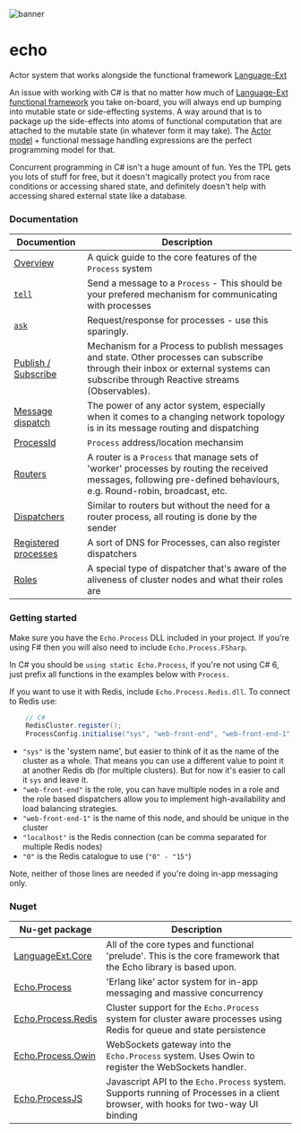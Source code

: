 ![banner](https://github.com/louthy/echo-process/raw/master/Images/echo%20banner.png)

# echo
Actor system that works alongside the functional framework [Language-Ext](https://github.com/louthy/language-ext)

An issue with working with C# is that no matter how much of [Language-Ext functional framework](https://github.com/louthy/language-ext) you take on-board, you will always end up bumping into mutable state or side-effecting systems.  A way around that is to package up the side-effects into atoms of functional computation that are attached to the mutable state (in whatever form it may take).  The [Actor model](https://en.wikipedia.org/wiki/Actor_model) + functional message handling expressions are the perfect programming model for that.  

Concurrent programming in C# isn't a huge amount of fun.  Yes the TPL gets you lots of stuff for free, but it doesn't magically protect you from race conditions or accessing shared state, and definitely doesn't help with accessing shared external state like a database.

### Documentation

Documention | Description
------------|------------
[Overview](https://github.com/louthy/echo-process/wiki/Process-system) | A quick guide to the core features of the `Process` system
[`tell`](https://github.com/louthy/echo-process/wiki/Tell) | Send a message to a `Process` - This should be your prefered mechanism for communicating with processes
[`ask`](https://github.com/louthy/echo-process/wiki/Ask) | Request/response for processes - use this sparingly.
[Publish / Subscribe](https://github.com/louthy/echo-process/wiki/Publish) | Mechanism for a Process to publish messages and state.  Other processes can subscribe through their inbox or external systems can subscribe through Reactive streams (Observables).
[Message dispatch](https://github.com/louthy/echo-process/wiki/Process-system-message-dispatch) | The power of any actor system, especially when it comes to a changing network topology is in its message routing and dispatching
[ProcessId](https://github.com/louthy/echo-process/wiki/ProcessId) |  `Process` address/location mechansim
[Routers](https://github.com/louthy/echo-process/wiki/Routers) | A router is a `Process`  that manage sets of 'worker' processes by routing the received messages, following pre-defined behaviours, e.g. Round-robin, broadcast, etc.
[Dispatchers](https://github.com/louthy/echo-process/wiki/Dispatchers) | Similar to routers but without the need for a router process, all routing is done by the sender
[Registered processes](https://github.com/louthy/echo-process/wiki/Registered-processes) | A sort of DNS for Processes, can also register dispatchers
[Roles](https://github.com/louthy/echo-process/wiki/Roles) | A special type of dispatcher that's aware of the aliveness of cluster nodes and what their roles are

### Getting started

Make sure you have the `Echo.Process` DLL included in your project.  If you're using F# then you will also need to include `Echo.Process.FSharp`.

In C# you should be `using static Echo.Process`, if you're not using C# 6, just prefix all functions in the examples below with `Process.`

If you want to use it with Redis, include `Echo.Process.Redis.dll`.  To connect to Redis use:

```C#
    // C#
    RedisCluster.register();
    ProcessConfig.initialise("sys", "web-front-end", "web-front-end-1", "localhost", "0");
```
* `"sys"` is the 'system name', but easier to think of it as the name of the cluster as a whole.  That means you can use a different value to point it at another Redis db (for multiple clusters).  But for now it's easier to call it `sys` and leave it.
* `"web-front-end"` is the role, you can have multiple nodes in a role and the role based dispatchers allow you to implement high-availability and load balancing strategies.
* `"web-front-end-1"` is the name of this node, and should be unique in the cluster
* `"localhost"` is the Redis connection (can be comma separated for multiple Redis nodes)
* `"0"` is the Redis catalogue to use (`"0" - "15"`)

Note, neither of those lines are needed if you're doing in-app messaging only.

### Nuget

Nu-get package | Description
---------------|-------------
[LanguageExt.Core](https://www.nuget.org/packages/LanguageExt.Core) | All of the core types and functional 'prelude'.  This is the core framework that the Echo library is based upon.
[Echo.Process](https://www.nuget.org/packages/Echo.Process) | 'Erlang like' actor system for in-app messaging and massive concurrency
[Echo.Process.Redis](https://www.nuget.org/packages/Echo.Process.Redis) | Cluster support for the `Echo.Process` system for cluster aware processes using Redis for queue and state persistence
[Echo.Process.Owin](https://www.nuget.org/packages/Echo.Process.Owin) | WebSockets gateway into the `Echo.Process` system.  Uses Owin to register the WebSockets handler.
[Echo.ProcessJS](https://www.nuget.org/packages/Echo.ProcessJS) | Javascript API to the `Echo.Process` system.  Supports running of Processes in a client browser, with hooks for two-way UI binding
